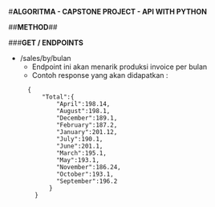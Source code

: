 #**ALGORITMA - CAPSTONE PROJECT - API WITH PYTHON**

##**METHOD**##

###**GET / ENDPOINTS**

* /sales/by/bulan
    - Endpoint ini akan menarik produksi invoice per bulan
    - Contoh response yang akan didapatkan :
    ```
      {
          "Total":{
              "April":198.14,
              "August":198.1,
              "December":189.1,
              "February":187.2,
              "January":201.12,
              "July":190.1,
              "June":201.1,
              "March":195.1,
              "May":193.1,
              "November":186.24,
              "October":193.1,
              "September":196.2
            }
        }
